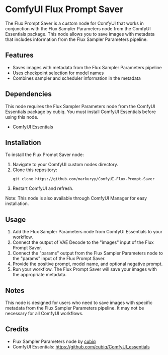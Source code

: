 # ComfyUI Flux Prompt Saver

The Flux Prompt Saver is a custom node for ComfyUI that works in conjunction with the Flux Sampler Parameters node from the ComfyUI Essentials package. This node allows you to save images with metadata that includes information from the Flux Sampler Parameters pipeline.

## Features

- Saves images with metadata from the Flux Sampler Parameters pipeline
- Uses checkpoint selection for model names
- Combines sampler and scheduler information in the metadata
  
## Dependencies

This node requires the Flux Sampler Parameters node from the ComfyUI Essentials package by cubiq. You must install ComfyUI Essentials before using this node.

- [ComfyUI Essentials](https://github.com/cubiq/ComfyUI_essentials)

## Installation

To install the Flux Prompt Saver node:

1. Navigate to your ComfyUI custom nodes directory.
2. Clone this repository:
   ```
   git clone https://github.com/markuryy/ComfyUI-Flux-Prompt-Saver
   ```
3. Restart ComfyUI and refresh.

Note: This node is also available through ComfyUI Manager for easy installation.

## Usage

1. Add the Flux Sampler Parameters node from ComfyUI Essentials to your workflow.
2. Connect the output of VAE Decode to the "images" input of the Flux Prompt Saver.
3. Connect the "params" output from the Flux Sampler Parameters node to the "params" input of the Flux Prompt Saver.
4. Provide the positive prompt, model name, and optional negative prompt.
5. Run your workflow. The Flux Prompt Saver will save your images with the appropriate metadata.

## Notes

This node is designed for users who need to save images with specific metadata from the Flux Sampler Parameters pipeline. It may not be necessary for all ComfyUI workflows.

## Credits

- Flux Sampler Parameters node by [cubiq](https://github.com/cubiq)
- ComfyUI Essentials: https://github.com/cubiq/ComfyUI_essentials
